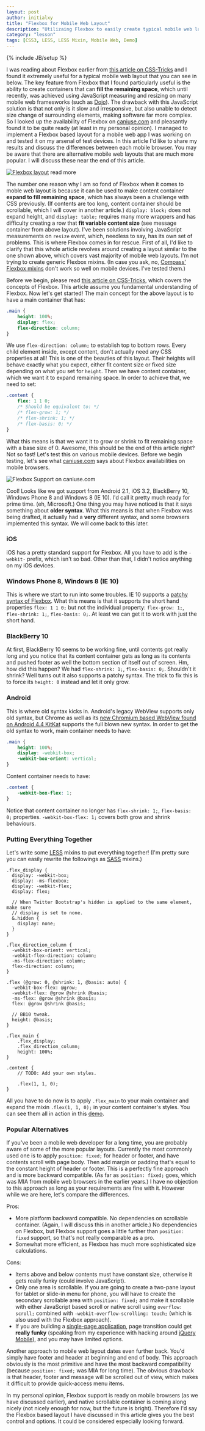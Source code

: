 ```yaml
---
layout: post
author: initialxy
title: "Flexbox for Mobile Web Layout"
description: "Utilizaing Flexbox to easily create typical mobile web layout."
category: "lesson"
tags: [CSS3, LESS, LESS Mixin, Mobile Web, Demo]
---
```

{% include JB/setup %}

I was reading about Flexbox earlier from [this article on CSS-Tricks](http://css-tricks.com/snippets/css/a-guide-to-flexbox/) and I found it extremely useful for a typical mobile web layout that you can see in below. The key feature from Flexbox that I found particularly useful is the ability to create containers that can **fill the remaining space**, which until recently, was achieved using JavaScript measuring and resizing on many mobile web framesworks (such as [Dojo](https://dojotoolkit.org/reference-guide/1.9/dojox/mobile/ScrollablePane.html)). The drawback with this JavaScript solution is that not only is it slow and irresponsive, but also unable to detect size change of surrounding elements, making software far more complex. So I looked up the availability of Flexbox on [caniuse.com](http://caniuse.com/flexbox) and pleasantly found it to be quite ready (at least in my personal opinion). I managed to implement a Flexbox based layout for a mobile web app I was working on and tested it on my arsenal of test devices. In this article I'd like to share my results and discuss the differences between each mobile browser. You may be aware that there are alternative mobile web layouts that are much more popular. I will discuss these near the end of this article.

[![Flexbox layout](/static/images/2013-11-24-flexbox-for-mobile-web-layout/layout.jpg)](/static/files/2013-11-24-flexbox-for-mobile-web-layout/flexbox/)
<span class="hidden">read more</span>

The number one reason why I am so fond of Flexbox when it comes to moble web layout is because it can be used to make content container **expand to fill remaining space**, which has always been a challenge with CSS previously. (If contents are too long, content container should be scrollable, which I will cover in another article.) `display: block;` does not expand height, and `display: table;` requires many more wrappers and has difficulty creating a row that **fit variable content size** (see message container from above layout). I've been solutions involving JavaScript measurements on `resize` event, which, needless to say, has its own set of problems. This is where Flexbox comes in for rescue. First of all, I'd like to clarify that this whole article revolves around creating a layout similar to the one shown above, which covers vast majority of mobile web layouts. I'm not trying to create generic Flexbox mixins. (In case you ask, no, [Compass' Flexbox mixins](http://compass-style.org/reference/compass/css3/box/) don't work so well on mobile devices. I've tested them.)

Before we begin, please read [this article on CSS-Tricks](http://css-tricks.com/snippets/css/a-guide-to-flexbox/), which covers the concepts of Flexbox. This article assume you fundamental understanding of Flexbox. Now let's get started! The main concept for the above layout is to have a main container that has:

```css
.main {
    height: 100%;
    display: flex;
    flex-direction: column;
}
```

We use `flex-direction: column;` to establish top to bottom rows. Every child element inside, except content, don't actually need any CSS properties at all! This is one of the beauties of this layout. Their heights will behave exactly what you expect, either fit content size or fixed size depending on what you set for `height`. Then we have content container, which we want it to expand remaining space. In order to achieve that, we need to set:

```css
.content {
    flex: 1 1 0;
    /* Should be equivalent to: */
    /* flex-grow: 1; */
    /* flex-shrink: 1; */
    /* flex-basis: 0; */
}
```

What this means is that we want it to grow or shrink to fit remaining space with a base size of 0. Awesome, this should be the end of this article right? Not so fast! Let's test this on various mobile devices. Before we begin testing, let's see what [caniuse.com](http://caniuse.com/flexbox) says about Flexbox availabilities on mobile browsers.

![Flexbox Support on caniuse.com](/static/images/2013-11-24-flexbox-for-mobile-web-layout/caniuse.jpg)

Cool! Looks like we got support from Android 2.1, iOS 3.2, BlackBerry 10, Windows Phone 8 and Windows 8 (IE 10). I'd call it pretty much ready for prime time. (eh, Microsoft.) One thing you may have noticed is that it says something about **older syntax**. What this means is that when Flexbox was being drafted, it actually had a **very** different syntax, and some browsers implemented this syntax. We will come back to this later.

### iOS

iOS has a pretty standard support for Flexbox. All you have to add is the `-webkit-` prefix, which isn't so bad. Other than that, I didn't notice anything on my iOS devices.

### Windows Phone 8, Windows 8 (IE 10)

This is where we start to run into some troubles. IE 10 supports a [patchy syntax of Flexbox](http://zomigi.com/blog/flexbox-syntax-for-ie-10/). What this means is that it supports the short hand properties `flex: 1 1 0;` but not the individual property: `flex-grow: 1;`, `flex-shrink: 1;`, `flex-basis: 0;`. At least we can get it to work with just the short hand.

### BlackBerry 10

At first, BlackBerry 10 seems to be working fine, until contents got really long and you notice that its content container gets as long as its contents and pushed footer as well the bottom section of itself out of screen. Hm, how did this happen? We had `flex-shrink: 1;`, `flex-basis: 0;`. Shouldn't it shrink? Well turns out it also supports a patchy syntax. The trick to fix this is to force its `height: 0` instead and let it only grow.

### Android

This is where old syntax kicks in. Android's legacy WebView supports only old syntax, but Chrome as well as its [new Chromium based WebView found on Android 4.4 KitKat](http://developer.android.com/about/versions/android-4.4.html#Behaviors) supports the full blown new syntax. In order to get the old syntax to work, main container needs to have:

```css
.main {
    height: 100%;
    display: -webkit-box;
    -webkit-box-orient: vertical;
}
```

Content container needs to have:

```css
.content {
    -webkit-box-flex: 1;
}
```

Notice that content container no longer has `flex-shrink: 1;`, `flex-basis: 0;` properties. `-webkit-box-flex: 1;` covers both grow and shrink behaviours.

### Putting Everything Together

Let's write some [LESS](http://lesscss.org/) mixins to put everything together! (I'm pretty sure you can easily rewrite the followings as [SASS](http://sass-lang.com/) mixins.)

```
.flex_display {
  display: -webkit-box;
  display: -ms-flexbox;
  display: -webkit-flex;
  display: flex;

  // When Twitter Bootstrap's hidden is applied to the same element, make sure
  // display is set to none.
  &.hidden {
    display: none;
  }
}

.flex_direction_column {
  -webkit-box-orient: vertical;
  -webkit-flex-direction: column;
  -ms-flex-direction: column;
  flex-direction: column;
}

.flex (@grow: 0, @shrink: 1, @basis: auto) {
  -webkit-box-flex: @grow;
  -webkit-flex: @grow @shrink @basis;
  -ms-flex: @grow @shrink @basis;
  flex: @grow @shrink @basis;

  // BB10 tweak.
  height: @basis;
}

.flex_main {
    .flex_display;
    .flex_direction_column;
    height: 100%;
}

.content {
    // TODO: Add your own styles.

    .flex(1, 1, 0);
}
```

All you have to do now is to apply `.flex_main` to your main container and expand the mixin `.flex(1, 1, 0);` in your content container's styles. You can see them all in action in this [demo](/static/files/2013-11-24-flexbox-for-mobile-web-layout/flexbox/).

### Popular Alternatives

If you've been a mobile web developer for a long time, you are probably aware of some of the more popular layouts. Currently the most commonly used one is to apply `position: fixed;` for header or footer, and have contents scroll with page body. Then add margin or padding that's equal to the constant height of header or footer. This is a perfectly fine approach and is more backward compatible. (As far as `position: fixed;` goes, which was MIA from mobile web browsers in the earlier years.) I have no objection to this approach as long as your requirements are fine with it. However while we are here, let's compare the differences.

Pros:

* More platform backward compatible. No dependencies on scrollable container. (Again, I will discuss this in another article.) No dependencies on Flexbox, but Flexbox support goes a little further than `position: fixed` support, so that's not really comparable as a pro.
* Somewhat more efficient, as Flexbox has much more sophisticated size calculations.

Cons:

* Items above and below contents must have constant size, otherwise it gets really funky (could involve JavaScript).
* Only one area is scrollable. If you are going to create a two-pane layout for tablet or slide-in menu for phone, you will have to create the secondary scrollable area with `position: fixed;` and make it scrollable with either JavaScript based scroll or native scroll using `overflow: scroll;` combined with `-webkit-overflow-scrolling: touch;` (which is also used with the Flexbox approach).
* If you are building a [single-page application](http://en.wikipedia.org/wiki/Single-page_application), page transition could get **really funky** (speaking from my experience with hacking around [jQuery Mobile](http://jquerymobile.com/demos/1.2.0/docs/pages/page-transitions.html)), and you may have limited options.

Another approach to mobile web layout dates even further back. You'd simply have footer and header at beginning and end of body. This approach obviously is the most primitive and have the most backward compatibility (because `position: fixed;` was MIA for long time). The obvious drawback is that header, footer and message will be scrolled out of view, which makes it difficult to provide quick-access menu items.

In my personal opinion, Flexbox support is ready on mobile browsers (as we have discussed earlier), and native scrollable container is coming along nicely (not nicely enough for now, but the future is bright). Therefore I'd say the Flexbox based layout I have discussed in this article gives you the best control and options. It could be considered especially looking forward.
